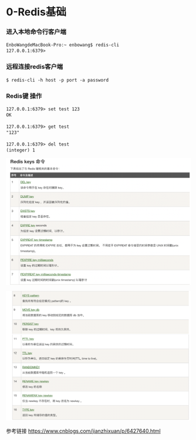 # 0-Redis基础

### 进入本地命令行客户端

```
EnboWangdeMacBook-Pro:~ enbowang$ redis-cli
127.0.0.1:6379>
```

### 远程连接redis客户端

```
$ redis-cli -h host -p port -a password
```

### Redis键 操作

```
127.0.0.1:6379> set test 123
OK

127.0.0.1:6379> get test
"123"

127.0.0.1:6379> del test
(integer) 1
```

![img](../../pic/222.png)

![img](../../pic/333.png)

参考链接 https://www.cnblogs.com/jianzhixuan/p/6427640.html